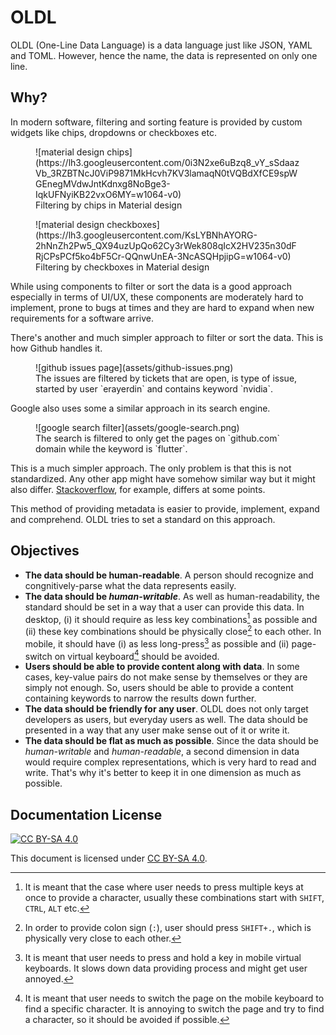 <!--
 oldl (c) by Eray Erdin
 
 oldl is licensed under a
 Creative Commons Attribution-ShareAlike 4.0 International License.
 
 You should have received a copy of the license along with this
 work. If not, see <http://creativecommons.org/licenses/by-sa/4.0/>.
-->

# OLDL

OLDL (One-Line Data Language) is a data language just like JSON, YAML and TOML. However, hence the name, the data is represented on only one line.

## Why?

In modern software, filtering and sorting feature is provided by custom widgets like chips, dropdowns or checkboxes etc.

<figure markdown>
![material design chips](https://lh3.googleusercontent.com/0i3N2xe6uBzq8_vY_sSdaazVb_3RZBTNcJ0ViP9871MkHcvh7KV3lamaqN0tVQBdXfCE9spWGEnegMVdwJntKdnxg8NoBge3-IqkUFNyiKB22vxO6MY=w1064-v0)
<figcaption>Filtering by chips in Material design</figcaption>
</figure>

<figure markdown>
![material design checkboxes](https://lh3.googleusercontent.com/KsLYBNhAYORG-2hNnZh2Pw5_QX94uzUpQo62Cy3rWek808qIcX2HV235n30dFRjCPsPCf5ko4bF5Cr-QQnwUnEA-3NcASQHpjipG=w1064-v0)
<figcaption>Filtering by checkboxes in Material design</figcaption>
</figure>

While using components to filter or sort the data is a good approach especially in terms of UI/UX, these components are moderately hard to implement, prone to bugs at times and they are hard to expand when new requirements for a software arrive.

There's another and much simpler approach to filter or sort the data. This is how Github handles it.

<figure markdown>
![github issues page](assets/github-issues.png)

<figcaption>The issues are filtered by tickets that are open, is type of issue, started by user `erayerdin` and contains keyword `nvidia`.</figcaption>
</figure>

Google also uses some a similar approach in its search engine.

<figure markdown>
![google search filter](assets/google-search.png)
<figcaption>The search is filtered to only get the pages on `github.com` domain while the keyword is `flutter`.</figcaption>
</figure>

This is a much simpler approach. The only problem is that this is not standardized. Any other app might have somehow similar way but it might also differ. [Stackoverflow](https://stackoverflow.com/help/searching), for example, differs at some points.

This method of providing metadata is easier to provide, implement, expand and comprehend. OLDL tries to set a standard on this approach.

## Objectives

 - **The data should be human-readable**. A person should recognize and congnitively-parse what the data represents easily.
 - **The data should be *human-writable***. As well as human-readability, the standard should be set in a way that a user can provide this data. In desktop, (i) it should require as less key combinations[^1] as possible and (ii) these key combinations should be physically close[^2] to each other. In mobile, it should have (i) as less long-press[^3] as possible and (ii) page-switch on virtual keyboard[^4] should be avoided.
 - **Users should be able to provide content along with data**. In some cases, key-value pairs do not make sense by themselves or they are simply not enough. So, users should be able to provide a content containing keywords to narrow the results down further.
 - **The data should be friendly for any user**. OLDL does not only target developers as users, but everyday users as well. The data should be presented in a way that any user make sense out of it or write it.
 - **The data should be flat as much as possible**. Since the data should be *human-writable* and *human-readable*, a second dimension in data would require complex representations, which is very hard to read and write. That's why it's better to keep it in one dimension as much as possible.

## Documentation License

[![CC BY-SA 4.0](https://mirrors.creativecommons.org/presskit/buttons/88x31/svg/by-sa.svg)](https://creativecommons.org/licenses/by-sa/4.0/)

This document is licensed under [CC BY-SA 4.0](https://creativecommons.org/licenses/by-sa/4.0/).

[^1]: It is meant that the case where user needs to press multiple keys at once to provide a character, usually these combinations start with `SHIFT`, `CTRL`, `ALT` etc.

[^2]: In order to provide colon sign (`:`), user should press `SHIFT+.`, which is physically very close to each other.

[^3]: It is meant that user needs to press and hold a key in mobile virtual keyboards. It slows down data providing process and might get user annoyed.

[^4]: It is meant that user needs to switch the page on the mobile keyboard to find a specific character. It is annoying to switch the page and try to find a character, so it should be avoided if possible.
